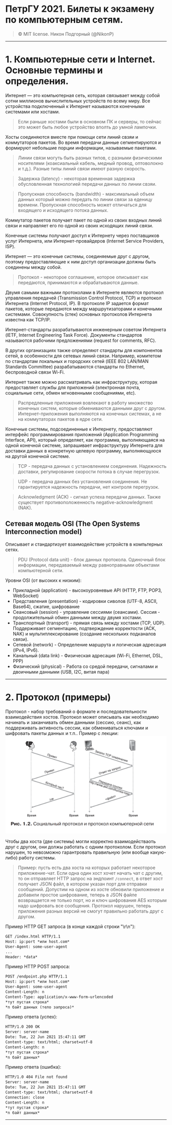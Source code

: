 # ПетрГУ 2021. Билеты к экзамену по компьютерным сетям.
> &copy; MIT license. Никон Подгорный (@NikonP)
---

<!-- - Интернет с точки зрения составных частей: оконечная система, хост (end system, host)
- маршрутизатор (router, gateway)
- линия связи
- пропускная способность линии связи (bandwidth)
- задержка, вносимая линией свзяи (latency)
- маршрут (путь, route)
- пакет
- поставщик услуг Интернет (провайдер, ISP)
- протокол
- распредленные приложения
- Интернет с точки зрения предоставляемых услуг
- передача данных без установления соединения
- передача данных с установлением соединения -->
# 1. Компьютерные сети и Internet. Основные термины и определения.
Интернет — это компьютерная сеть, которая связывает между собой сотни миллионов вычислительных устройств по всему миру. Все устройства подключенный к Интернет называются конечными системами или хостами. 
> Если раньше хостами были в основном ПК и серверы, то сейчас это может быть любое устройство вполть до умной лампочки.

Хосты соединяются вместе при помощи сети линий свзяи и коммутаторов пакетов. Во время передачи данные сегментируются и формируют небольшие порции информации, называемые пакетами.
> Линии связи могуть быть разных типов, с разными физическими носителями (коаксиальный кабель, медный провод, оптоволокно и т.д.). 
Разные типы линий связи имеют разную скорость.

> Задержка (latency) - некоторая временная задержка обусловленная технологией передачи данных по линии свзяи.

> Пропускная способность (bandwidth) - максимальный объем данных который можно передать по линии связи за еденицу времени. Пропускная способность может отличаться для входящего и исходящего потока данных.

Коммутатор пакетов получает пакет по одной из своих входных линий связи и направляет его по одной из своих исходящих линий связи.

Конечные системы получают доступ к Интернету через поставщиков услуг Интернета, или Интернет-провайдеров (Internet Service Providers, ISP).

Интернет &mdash; это конечные системы, соединяемые друг с другом, поэтому предоставляющие к ним доступ организации должны быть соединены между собой.

> Протокол - некоторое соглашение, которое описывает как передаются, принимаются и обрабатываются данные.

Двумя самыми важными протоколами в Интернете являются протокол управления передачей (Transmission Control Protocol, TCP) и протокол Интернета (Internet Protocol, IP). В протоколе IP задается формат пакетов, которые передаются между маршрутизаторами и конечными системами. Совокупность (стек) основных протоколов Интернета известна как TCP/IP.

Интернет-стандарты разрабатываются инженерным советом Интернета (IETF, Internet Engineering Task Force). Документы стандартов называются рабочими предложениями (request for comments, RFC).

В других организациях также определяют стандарты для компонентов сетей, в особенности для сетевых линий связи. Например, комитетом по стандартам локальных и городских сетей (IEEE 802 LAN/MAN Standards Committee) разрабатываются стандарты по Ethernet, беспроводной связи Wi-Fi.

Интернет также можно рассматривать как инфраструктуру, которая предоставляет службы для приложений (электронная почта, социальные сети, обмен мгновенными сообщениями, etc).

> Распредленные приложения вовлекают в работу множество конечных систем, которые обмениваются данными друг с другом.
Интернет-приложения выполняются на конечных системах, а не на коммутаторах пакетов в ядре сети.

Конечные системы, подсоединенные к Интернету, предоставляют интерфейс программирования приложений (Application Programming Interface, API), который определяет, как программа, выполняющаяся на одной конечной системе, запрашивает инфраструктуру Интернета для доставки данных в конкретную целевую программу, выполняющуюся на другой конечной системе.

> TCP - передача данных с установлением соединения. Надежность доставки, регулирование скорости потока в случае перегрузок.

> UDP - передача данных без установления соединения. Не гарантируется надежность передачи, нет контроля перегрузок.

> Acknowledgment (ACK) - сигнал успеха передачи данных. Также существует противоположенность negative-acknowledgment (NAK).

## Сетевая модель OSI (The Open Systems Interconnection model)
Описывает и стандартизует взаимодействие устройств в компьтерных сетях.
> PDU (Protocol data unit) - блок данных протокола. Одиночный блок информации, передаваемый между равноправными объектами компьютерной сети.

Уровни OSI (от высоких к низким):
- Прикладной (application) - высокоуровневые API (HTTP, FTP, POP3, WebSocket)
- Представления (presentation) - кодировки сиволов (UTF-8, ASCII, Base64), сжатие, шифрование
- Сеансовый (session) - управление сессиями (сеансами). Сессия - продолжительный обмен данными между двумя хостами.
- Транспортный (transport) - прямая связь между хостами (TCP, UDP). Поддерживает сегментацию, подтверждение корректости (ACK, NAK) и мультиплексирование (создание нескольких подканалов связи).
- Сетевой (network) - Определение маршрута и логическая адресация (IPv4, IPv6). 
- Канальный (data link) - Физическая адресация (Wi-Fi, Ethernet, DSL, PPP)
- Физический (physical) - Работа со средой передачи, сигналами и двоичными данными (USB, I2C, витая пара)

---
<!-- 
- Определение протокола. Формат сообщений, порядок сообщений, действия, выполняемые при передаче и/или приеме сообщений или наступлении иных событий
- Пример с запросом времени
- Что произойдёт при нарушении требований протокола (пример)
- Пример запроса файла по HTTP
- Схематическое изображение протокола (две вертикальные линии, время сверху вниз)
 -->
# 2. Протокол (примеры)
Протокол - набор требований о формате и последовательности взаимодействия хостов.
Протокол может описывать как необходимо начинать и заканчивать обмен данными (сессию, сеанс), как поддерживать активность сессии, как обмениваться ключами и шифровать пакеты данных и т.п..
Пример с лекции:
![Пример](./images/protocol_example_rs.png)

Чтобы два хоста (две системы) могли корректно взаимодействаоть друг с другом, они должы работать с одним протоколом. Если протокол нарушен, то невозможно гарантровать правильную (или вообще какую-либо) работу системы.
> Пример: пусть есть два хоста на которых работает некоторое приложение-чат. 
Если одна один хост хочет начать чат с другим, то он отправляет HTTP запрос на эндпоинт `/connect`, в ответ хост получает JSON файл, в котором указан порт для отправки сообщений.
Допустим на одном из хосте обновили приложение и добавили простое шифрование, теперь в JSON файле возвращается не только порт, но и ключ шифрования AES которым надо шифровать все сообщения.
Протокол нарушен, теперь приложения разных версий не смогут правильно работать друг с другом.

Пример HTTP GET запроса (в конце каждой строки "\r\n"):
```http
GET /index.html HTTP/1.1
Host: ip:port *или host.com*
User-Agent: some-user-agent
...
Header: *data*
```
Пример HTTP POST запроса:
```http
POST /endpoint.php HTTP/1.1
Host: ip:port *или host.com*
User-Agent: some-user-agent
Content-Length: n
Content-Type: application/x-www-form-urlencoded
*тут пустая строка*
*n байт данных (тело запроса)*
```
Пример ответа (успех):
```http
HTTP/1.0 200 OK
Server: server-name
Date: Tue, 22 Jun 2021 15:47:11 GMT
Content-type: text/html; charset=utf-8
Content-Length: n
*тут пустая строка*
*n байт данных*
```
Пример ответа (ошибка):
```http
HTTP/1.0 404 File not found
Server: server-name
Date: Tue, 22 Jun 2021 15:47:11 GMT
Content-type: text/html; charset=utf-8
Connection: close
Content-Length: n
*тут пустая строка*
*n байт данных*
```

---